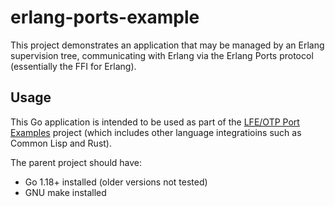 # erlang-ports-example

This project demonstrates an application that may be managed by an Erlang supervision tree, communicating with Erlang via the Erlang Ports protocol (essentially the FFI for Erlang).

## Usage

This Go application is intended to be used as part of the [LFE/OTP Port Examples](https://github.com/lfex/port-examples) project (which includes other language integratioins such as Common Lisp and Rust).

The parent project should have:

* Go 1.18+ installed (older versions not tested)
* GNU make installed
